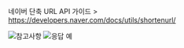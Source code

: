네이버 단축 URL API 가이드 > https://developers.naver.com/docs/utils/shortenurl/

![참고사항](https://user-images.githubusercontent.com/76998855/146390878-2bf0a77b-4612-47e0-9333-5371cd751808.PNG)
![응답 예](https://user-images.githubusercontent.com/76998855/146390883-839495f0-4607-4076-9823-32df47646205.PNG)


